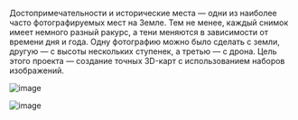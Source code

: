 Достопримечательности и исторические места — одни из наиболее часто фотографируемых мест на Земле. Тем не менее, каждый снимок имеет немного разный ракурс, а тени меняются в зависимости от времени дня и года. Одну фотографию можно было сделать с земли, другую — с высоты нескольких ступенек, а третью — с дрона. Цель этого проекта — создание точных 3D-карт с использованием наборов изображений. 

![image](https://github.com/falsednk/DeepLearningProjects/assets/87853781/495a2f88-39f4-404f-8aa4-d18bbf5aee3d)

![image](https://github.com/falsednk/DeepLearningProjects/assets/87853781/1f20565e-561e-44ae-a1ce-fdeb228a054a)

